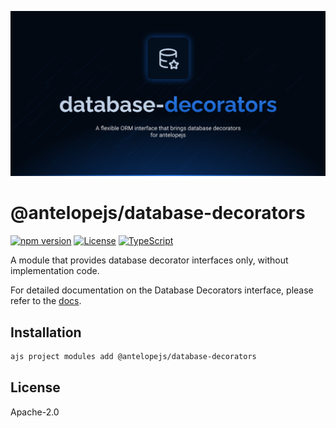 ![Database Decorators](.github/social-card.png)

# @antelopejs/database-decorators

[![npm version](https://img.shields.io/npm/v/@antelopejs/database-decorators.svg)](https://www.npmjs.com/package/@antelopejs/database-decorators)
[![License](https://img.shields.io/badge/license-Apache--2.0-blue.svg)](https://opensource.org/licenses/Apache-2.0)
[![TypeScript](https://img.shields.io/badge/TypeScript-5.0-blue)](https://www.typescriptlang.org/)

A module that provides database decorator interfaces only, without implementation code.

For detailed documentation on the Database Decorators interface, please refer to the [docs](https://github.com/AntelopeJS/interface-database-decorators).

## Installation

```bash
ajs project modules add @antelopejs/database-decorators
```

## License

Apache-2.0

